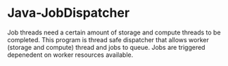 # Java-JobDispatcher
Job threads need a certain amount of storage and compute threads to be completed. This program is thread safe dispatcher that allows worker (storage and compute) thread and jobs to queue. Jobs are triggered depenedent on worker resources available. 
